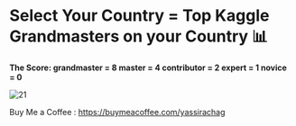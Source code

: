 # Select Your Country = Top Kaggle Grandmasters on your Country 📊

**The Score: grandmaster = 8 master = 4 contributor = 2 expert = 1 novice = 0**

![21](https://github.com/user-attachments/assets/b34f2d61-517f-428a-ad84-afb9332c82b9)

Buy Me a Coffee : https://buymeacoffee.com/yassirachag
